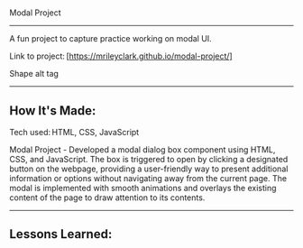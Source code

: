 # 
Modal Project 

****

A fun project to capture practice working on modal UI.

Link to project: [https://mrileyclark.github.io/modal-project/]

Shape alt tag 

****

## How It's Made: 

Tech used: HTML, CSS, JavaScript

Modal Project -  Developed a modal dialog box component using HTML, CSS, and JavaScript. The box is triggered to open by clicking a designated 
button on the webpage, providing a user-friendly way to present additional information or options without navigating away from the current page. The 
modal is implemented with smooth animations and overlays the existing content of the page to draw attention to its contents.

****

 ## Lessons Learned: 



